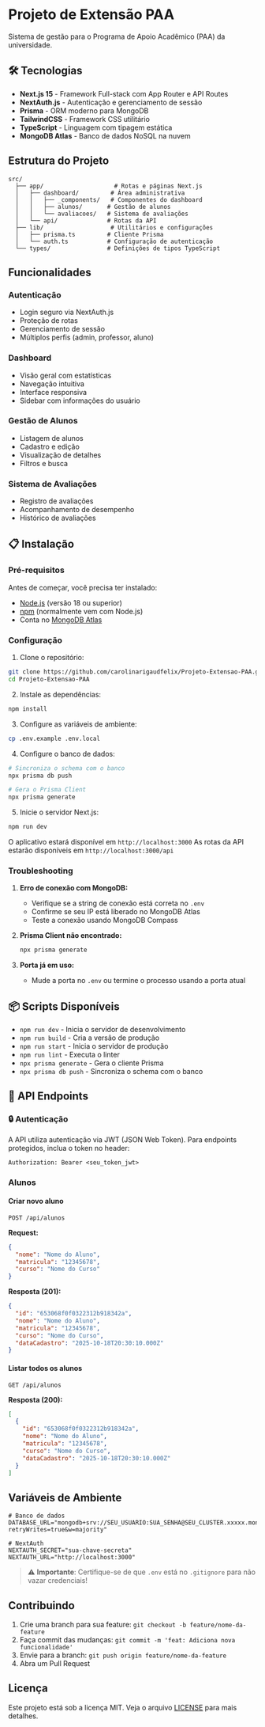 # Projeto de Extensão PAA

Sistema de gestão para o Programa de Apoio Acadêmico (PAA) da universidade.

## 🛠 Tecnologias

- **Next.js 15** - Framework Full-stack com App Router e API Routes
- **NextAuth.js** - Autenticação e gerenciamento de sessão
- **Prisma** - ORM moderno para MongoDB
- **TailwindCSS** - Framework CSS utilitário
- **TypeScript** - Linguagem com tipagem estática
- **MongoDB Atlas** - Banco de dados NoSQL na nuvem

## Estrutura do Projeto

```
src/
  ├── app/                    # Rotas e páginas Next.js
  │   ├── dashboard/         # Área administrativa
  │   │   ├── _components/   # Componentes do dashboard
  │   │   ├── alunos/       # Gestão de alunos
  │   │   └── avaliacoes/   # Sistema de avaliações
  │   └── api/              # Rotas da API
  ├── lib/                   # Utilitários e configurações
  │   ├── prisma.ts         # Cliente Prisma
  │   └── auth.ts           # Configuração de autenticação
  └── types/                # Definições de tipos TypeScript
```

## Funcionalidades

### Autenticação
- Login seguro via NextAuth.js
- Proteção de rotas
- Gerenciamento de sessão
- Múltiplos perfis (admin, professor, aluno)

### Dashboard
- Visão geral com estatísticas
- Navegação intuitiva
- Interface responsiva
- Sidebar com informações do usuário

### Gestão de Alunos
- Listagem de alunos
- Cadastro e edição
- Visualização de detalhes
- Filtros e busca

### Sistema de Avaliações
- Registro de avaliações
- Acompanhamento de desempenho
- Histórico de avaliações

## 📋 Instalação

### Pré-requisitos

Antes de começar, você precisa ter instalado:
* [Node.js](https://nodejs.org/pt-br/) (versão 18 ou superior)
* [npm](https://www.npmjs.com/) (normalmente vem com Node.js)
* Conta no [MongoDB Atlas](https://www.mongodb.com/cloud/atlas)

### Configuração

1. Clone o repositório:
```bash
git clone https://github.com/carolinarigaudfelix/Projeto-Extensao-PAA.git
cd Projeto-Extensao-PAA
```

2. Instale as dependências:
```bash
npm install
```

3. Configure as variáveis de ambiente:
```bash
cp .env.example .env.local
```

4. Configure o banco de dados:
```bash
# Sincroniza o schema com o banco
npx prisma db push

# Gera o Prisma Client
npx prisma generate
```

5. Inicie o servidor Next.js:
```bash
npm run dev
```

O aplicativo estará disponível em `http://localhost:3000`
As rotas da API estarão disponíveis em `http://localhost:3000/api`

### Troubleshooting

1. **Erro de conexão com MongoDB:**
   - Verifique se a string de conexão está correta no `.env`
   - Confirme se seu IP está liberado no MongoDB Atlas
   - Teste a conexão usando MongoDB Compass

2. **Prisma Client não encontrado:**
   ```bash
   npx prisma generate
   ```

3. **Porta já em uso:**
   - Mude a porta no `.env` ou termine o processo usando a porta atual

## 📦 Scripts Disponíveis

- `npm run dev` - Inicia o servidor de desenvolvimento
- `npm run build` - Cria a versão de produção
- `npm run start` - Inicia o servidor de produção
- `npm run lint` - Executa o linter
- `npx prisma generate` - Gera o cliente Prisma
- `npx prisma db push` - Sincroniza o schema com o banco

## 📡 API Endpoints

### 🔒 Autenticação

A API utiliza autenticação via JWT (JSON Web Token). Para endpoints protegidos, inclua o token no header:

```
Authorization: Bearer <seu_token_jwt>
```

### Alunos

#### Criar novo aluno
`POST /api/alunos`

**Request:**
```json
{
  "nome": "Nome do Aluno",
  "matricula": "12345678",
  "curso": "Nome do Curso"
}
```

**Resposta (201):**
```json
{
  "id": "653068f0f0322312b918342a",
  "nome": "Nome do Aluno",
  "matricula": "12345678",
  "curso": "Nome do Curso",
  "dataCadastro": "2025-10-18T20:30:10.000Z"
}
```

#### Listar todos os alunos
`GET /api/alunos`

**Resposta (200):**
```json
[
  {
    "id": "653068f0f0322312b918342a",
    "nome": "Nome do Aluno",
    "matricula": "12345678",
    "curso": "Nome do Curso",
    "dataCadastro": "2025-10-18T20:30:10.000Z"
  }
]
```

## Variáveis de Ambiente

```env
# Banco de dados
DATABASE_URL="mongodb+srv://SEU_USUARIO:SUA_SENHA@SEU_CLUSTER.xxxxx.mongodb.net/pedagogia_db?retryWrites=true&w=majority"

# NextAuth
NEXTAUTH_SECRET="sua-chave-secreta"
NEXTAUTH_URL="http://localhost:3000"
```

> ⚠️ **Importante**: Certifique-se de que `.env` está no `.gitignore` para não vazar credenciais!

## Contribuindo

1. Crie uma branch para sua feature: `git checkout -b feature/nome-da-feature`
2. Faça commit das mudanças: `git commit -m 'feat: Adiciona nova funcionalidade'`
3. Envie para a branch: `git push origin feature/nome-da-feature`
4. Abra um Pull Request

## Licença

Este projeto está sob a licença MIT. Veja o arquivo [LICENSE](LICENSE) para mais detalhes.
